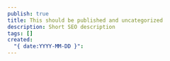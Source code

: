 ```yaml
---
publish: true
title: This should be published and uncategorized
description: Short SEO description
tags: []
created:
  "{ date:YYYY-MM-DD }":
---
```

